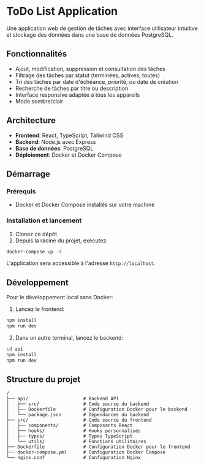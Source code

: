 # ToDo List Application

Une application web de gestion de tâches avec interface utilisateur intuitive et stockage des données dans une base de données PostgreSQL.

## Fonctionnalités

- Ajout, modification, suppression et consultation des tâches
- Filtrage des tâches par statut (terminées, actives, toutes)
- Tri des tâches par date d'échéance, priorité, ou date de création
- Recherche de tâches par titre ou description
- Interface responsive adaptée à tous les appareils
- Mode sombre/clair

## Architecture

- **Frontend**: React, TypeScript, Tailwind CSS
- **Backend**: Node.js avec Express
- **Base de données**: PostgreSQL
- **Déploiement**: Docker et Docker Compose

## Démarrage

### Prérequis

- Docker et Docker Compose installés sur votre machine

### Installation et lancement

1. Clonez ce dépôt
2. Depuis la racine du projet, exécutez:

```bash
docker-compose up -d
```

L'application sera accessible à l'adresse `http://localhost`.

## Développement

Pour le développement local sans Docker:

1. Lancez le frontend:

```bash
npm install
npm run dev
```

2. Dans un autre terminal, lancez le backend:

```bash
cd api
npm install
npm run dev
```

## Structure du projet

```
/
├── api/                    # Backend API
│   ├── src/                # Code source du backend
│   ├── Dockerfile          # Configuration Docker pour le backend
│   └── package.json        # Dépendances du backend
├── src/                    # Code source du frontend
│   ├── components/         # Composants React
│   ├── hooks/              # Hooks personnalisés
│   ├── types/              # Types TypeScript
│   └── utils/              # Fonctions utilitaires
├── Dockerfile              # Configuration Docker pour le frontend
├── docker-compose.yml      # Configuration Docker Compose
└── nginx.conf              # Configuration Nginx
```